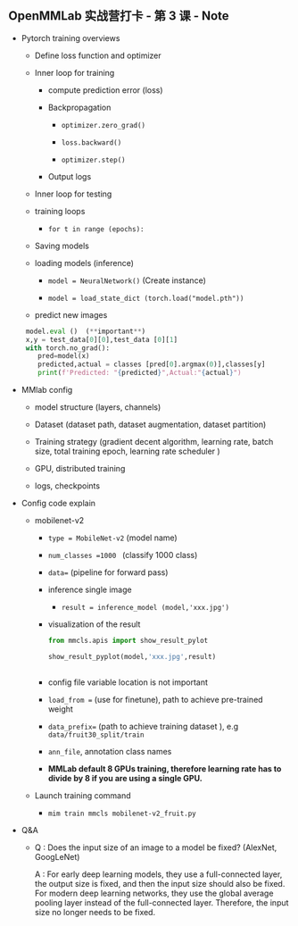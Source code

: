 ## OpenMMLab 实战营打卡 - 第 3 课 - Note

* Pytorch training overviews
    
    * Define loss function and optimizer 
    
    * Inner loop for training
      
      * compute prediction error  (loss)
      * Backpropagation 
  
        * `optimizer.zero_grad() `
        
        * `loss.backward()`
        
        * `optimizer.step()`   
        
      * Output logs 
    * Inner loop for testing
    
    * training loops 
      
      * `for t in range (epochs):` 
    
    * Saving models
  
    * loading models (inference)
    
      * `model = NeuralNetwork()` (Create instance)
      
      * `model = load_state_dict (torch.load("model.pth"))`

    * predict new images
    

    ```python
     model.eval ()  (**important**)
     x,y = test_data[0][0],test_data [0][1]
     with torch.no_grad():
        pred=model(x)
        predicted,actual = classes [pred[0].argmax(0)],classes[y]
        print(f'Predicted: "{predicted}",Actual:"{actual}")
    ```

* MMlab config
  
  * model structure (layers, channels) 
  
  * Dataset (dataset path, dataset augmentation, dataset partition) 
  
  * Training strategy (gradient decent algorithm, learning rate, batch size, total training epoch, learning rate scheduler ) 
  
  * GPU, distributed training
  
  * logs, checkpoints  
    
* Config code explain

    * mobilenet-v2
    
      *  `type = MobileNet-v2` (model name)
      
      * `num_classes =1000 ` (classify 1000 class) 
       
       * `data=`  (pipeline for forward pass)
     
       * inference single image
        
           * `result = inference_model (model,'xxx.jpg')`  
        * visualization of the result
          
          ``` python
          from mmcls.apis import show_result_pylot

          show_result_pyplot(model,'xxx.jpg',result)
    
      * config file variable location is not important
      
      * `load_from =` (use for finetune), path to achieve pre-trained weight 
      
      * `data_prefix=` (path to achieve training dataset ), e.g `data/fruit30_split/train` 
      
      *   `ann_file`, annotation class names
      
      * **MMLab default 8 GPUs training, therefore learning rate has to divide by 8 if you are using a single GPU.**
    
    * Launch training command
    
      * `mim train mmcls mobilenet-v2_fruit.py`  
    
* Q&A
  * Q : Does the input size of an image to a model be fixed? (AlexNet, GoogLeNet)
  
    A : For early deep learning models, they use a full-connected layer, the output size is fixed, and then the input size should also be fixed. For modern deep learning networks, they use the global average pooling layer instead of the full-connected layer. Therefore, the input size no longer needs to be fixed.


